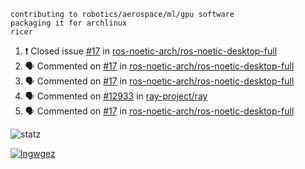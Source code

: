 ```
contributing to robotics/aerospace/ml/gpu software
packaging it for archlinux
ricer
```

<!--START_SECTION:activity-->
1. ❗️ Closed issue [#17](https://github.com/ros-noetic-arch/ros-noetic-desktop-full/issues/17) in [ros-noetic-arch/ros-noetic-desktop-full](https://github.com/ros-noetic-arch/ros-noetic-desktop-full)
2. 🗣 Commented on [#17](https://github.com/ros-noetic-arch/ros-noetic-desktop-full/issues/17) in [ros-noetic-arch/ros-noetic-desktop-full](https://github.com/ros-noetic-arch/ros-noetic-desktop-full)
3. 🗣 Commented on [#17](https://github.com/ros-noetic-arch/ros-noetic-desktop-full/issues/17) in [ros-noetic-arch/ros-noetic-desktop-full](https://github.com/ros-noetic-arch/ros-noetic-desktop-full)
4. 🗣 Commented on [#12933](https://github.com/ray-project/ray/issues/12933) in [ray-project/ray](https://github.com/ray-project/ray)
5. 🗣 Commented on [#17](https://github.com/ros-noetic-arch/ros-noetic-desktop-full/issues/17) in [ros-noetic-arch/ros-noetic-desktop-full](https://github.com/ros-noetic-arch/ros-noetic-desktop-full)
<!--END_SECTION:activity-->


![statz](https://github-readme-stats.vercel.app/api?username=acxz&include_all_commits=true&show_icons=true)

[![lngwgez](https://github-readme-stats.vercel.app/api/top-langs/?username=acxz&layout=compact)](https://github.com/acxz/github-readme-stats)


<!--
**acxz/acxz** is a ✨ _special_ ✨ repository because its `README.md` (this file) appears on your GitHub profile.

Here are some ideas to get you started:

- 🔭 I’m currently working on ...
- 🌱 I’m currently learning ...
- 👯 I’m looking to collaborate on ...
- 🤔 I’m looking for help with ...
- 💬 Ask me about ...
- 📫 How to reach me: ...
- 😄 Pronouns: ...
- ⚡ Fun fact: ...
-->
